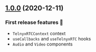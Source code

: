 ## [1.0.0](https://github.com/team-telnyx/webrtc/compare/react-client/v1.0.0...react-client/v1.0.0) (2020-12-11)

### First release features :tada:

- `TelnyxRTCContext` context
- `useCallbacks` and `useTelnyxRTC` hooks
- `Audio` and `Video` components
